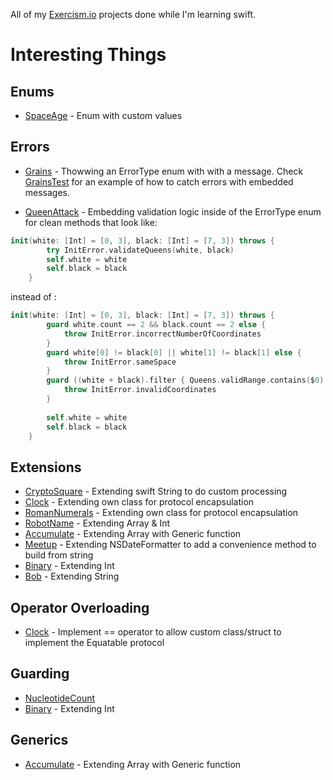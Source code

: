All of my [Exercism.io](http://exercisim.io) projects done while I'm learning swift.

# Interesting Things

## Enums

* [SpaceAge](swift/spave-age/SpaceAge.swift) - Enum with custom values

## Errors

* [Grains](swift/grains/Grains.swift) - Thowwing an ErrorType enum with with a message.  Check [GrainsTest](swift/grains/Grains.swift) for an example of how to catch errors with embedded messages.

* [QueenAttack](swift/queen-attack.QueenAttack.swift) - Embedding validation logic inside of the ErrorType enum for clean methods that look like:
```swift
init(white: [Int] = [0, 3], black: [Int] = [7, 3]) throws {
        try InitError.validateQueens(white, black)
        self.white = white
        self.black = black
    }
```
instead of :
```swift
init(white: [Int] = [0, 3], black: [Int] = [7, 3]) throws {
        guard white.count == 2 && black.count == 2 else {
            throw InitError.incorrectNumberOfCoordinates
        }
        guard white[0] != black[0] || white[1] != black[1] else {
            throw InitError.sameSpace
        }
        guard ((white + black).filter { Queens.validRange.contains($0) }).count == 4 else {
            throw InitError.invalidCoordinates
        }
        
        self.white = white
        self.black = black
    }
```

## Extensions

* [CryptoSquare](swift/crypto-square/CryptoSquare.swift) - Extending swift String to do custom processing
* [Clock](swift/clock/Clock.swift) - Extending own class for protocol encapsulation
* [RomanNumerals](swift/roman-numerals/RomanNumerals.swift) - Extending own class for protocol encapsulation
* [RobotName](swift/robot-name/RobotName.swift) - Extending Array & Int
* [Accumulate](swift/accumulate/Accumulate.swift) - Extending Array with Generic function
* [Meetup](swift/accumulate/Meetup.swift) - Extending NSDateFormatter to add a convenience method to build from string
* [Binary](swift/binary/Binary.swift) - Extending Int
* [Bob](swift/bob/Bob.swift) - Extending String

## Operator Overloading

* [Clock](swift/clock/Clock.swift) - Implement == operator to allow custom class/struct to implement the Equatable protocol

## Guarding

* [NucleotideCount](swift/nucleotide-count/NucleotideCount.swift)
* [Binary](swift/binary/Binary.swift) - Extending Int


## Generics

* [Accumulate](swift/accumulate/Accumulate.swift) - Extending Array with Generic function